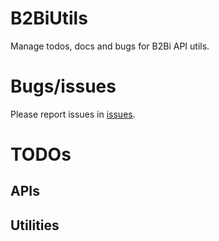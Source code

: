 # B2BiUtils
Manage todos, docs and bugs for B2Bi API utils.

# Bugs/issues
Please report issues in [issues](https://github.com/denkunddachte-agaffke/B2BiUtils/issues).

# TODOs

## APIs

## Utilities
